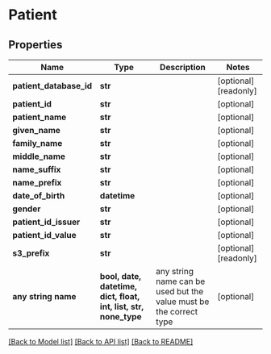 # Patient


## Properties
Name | Type | Description | Notes
------------ | ------------- | ------------- | -------------
**patient_database_id** | **str** |  | [optional] [readonly] 
**patient_id** | **str** |  | [optional] 
**patient_name** | **str** |  | [optional] 
**given_name** | **str** |  | [optional] 
**family_name** | **str** |  | [optional] 
**middle_name** | **str** |  | [optional] 
**name_suffix** | **str** |  | [optional] 
**name_prefix** | **str** |  | [optional] 
**date_of_birth** | **datetime** |  | [optional] 
**gender** | **str** |  | [optional] 
**patient_id_issuer** | **str** |  | [optional] 
**patient_id_value** | **str** |  | [optional] 
**s3_prefix** | **str** |  | [optional] [readonly] 
**any string name** | **bool, date, datetime, dict, float, int, list, str, none_type** | any string name can be used but the value must be the correct type | [optional]

[[Back to Model list]](../README.md#documentation-for-models) [[Back to API list]](../README.md#documentation-for-api-endpoints) [[Back to README]](../README.md)


